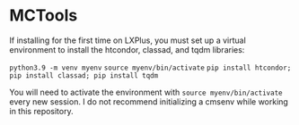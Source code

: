 # MCTools
If installing for the first time on LXPlus, you must set up a virtual environment to install the htcondor, classad, and tqdm libraries: 

`python3.9 -m venv myenv`
`source myenv/bin/activate`
`pip install htcondor; pip install classad; pip install tqdm`

You will need to activate the environment with `source myenv/bin/activate` every new session. I do not recommend initializing a cmsenv while working in this repository. 